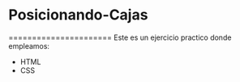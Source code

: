 # Posicionando-Cajas #
======================
Este es un ejercicio practico donde empleamos:
- HTML
- CSS
